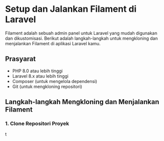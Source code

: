 # Setup dan Jalankan Filament di Laravel

Filament adalah sebuah admin panel untuk Laravel yang mudah digunakan dan dikustomisasi. Berikut adalah langkah-langkah untuk mengkloning dan menjalankan Filament di aplikasi Laravel kamu.

## Prasyarat

- PHP 8.0 atau lebih tinggi
- Laravel 8.x atau lebih tinggi
- Composer (untuk mengelola dependensi)
- Git (untuk mengkloning repositori)

## Langkah-langkah Mengkloning dan Menjalankan Filament

### 1. Clone Repositori Proyek

t
